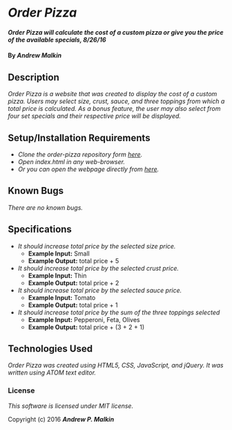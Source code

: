 # _Order Pizza_

#### _Order Pizza will calculate the cost of a custom pizza or give you the price of the available specials, 8/26/16_

#### By _**Andrew Malkin**_

## Description

_Order Pizza is a website that was created to display the cost of a custom pizza. Users may select size, crust, sauce, and three toppings from which a total price is calculated.  As a bonus feature, the user may also select from four set specials and their respective price will be displayed._

## Setup/Installation Requirements

* _Clone the order-pizza repository form [here](https://github.com/tiki84626/order-pizza)._
* _Open index.html in any web-browser._
* _Or you can open the webpage directly from [here](https://tiki84626.github.io/order-pizza/)._

## Known Bugs

_There are no known bugs._

## Specifications

* _It should increase total price by the selected size price._
    * **Example Input:** Small
    * **Example Output:** total price + 5
* _It should increase total price by the selected crust price._
    * **Example Input:** Thin
    * **Example Output:** total price + 2
* _It should increase total price by the selected sauce price._
    * **Example Input:** Tomato
    * **Example Output:** total price + 1
* _It should increase total price by the sum of the three toppings selected_
    * **Example Input:** Pepperoni, Feta, Olives
    * **Example Output:** total price + (3 + 2 + 1)

## Technologies Used

_Order Pizza was created using HTML5, CSS, JavaScript, and jQuery. It was written using ATOM text editor._

### License

*This software is licensed under MIT license.*

Copyright (c) 2016 **_Andrew P. Malkin_**

